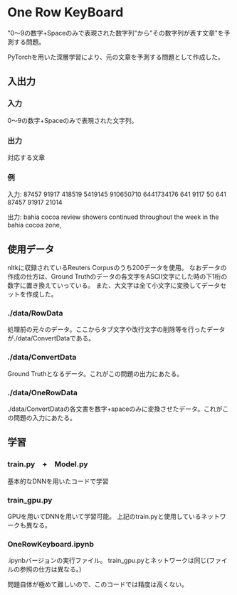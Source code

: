 # One Row KeyBoard
"0〜9の数字+Spaceのみで表現された数字列"から"その数字列が表す文章"を予測する問題。

PyTorchを用いた深層学習により、元の文章を予測する問題として作成した。

## 入出力
### 入力
0〜9の数字+Spaceのみで表現された文字列。

### 出力
対応する文章

### 例
入力: 87457 91917 418519 5419145 910650710 6441734176 641 9117 50 641 87457 91917 21014

出力: bahia cocoa review showers continued throughout the week in the bahia cocoa zone,

## 使用データ
nltkに収録されているReuters Corpusのうち200データを使用。
なおデータの作成の仕方は、Ground Truthのデータの各文字をASCII文字にした時の下1桁の数字に置き換えていっている。
また、大文字は全て小文字に変換してデータセットを作成した。
### ./data/RowData
処理前の元々のデータ。ここからタブ文字や改行文字の削除等を行ったデータが./data/ConvertDataである。
### ./data/ConvertData
Ground Truthとなるデータ。これがこの問題の出力にあたる。
### ./data/OneRowData
./data/ConvertDataの各文書を数字+spaceのみに変換させたデータ。これがこの問題の入力にあたる。

## 学習
### train.py　+　Model.py
基本的なDNNを用いたコードで学習

### train_gpu.py
GPUを用いてDNNを用いて学習可能。
上記のtrain.pyと使用しているネットワークも異なる。

### OneRowKeyboard.ipynb
.ipynbバージョンの実行ファイル。
train_gpu.pyとネットワークは同じ(ファイルの参照の仕方は異なる。)

問題自体が極めて難しいので、このコードでは精度は高くない。

